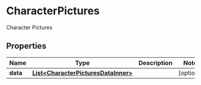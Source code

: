 

# CharacterPictures

Character Pictures

## Properties

| Name | Type | Description | Notes |
|------------ | ------------- | ------------- | -------------|
|**data** | [**List&lt;CharacterPicturesDataInner&gt;**](CharacterPicturesDataInner.md) |  |  [optional] |



